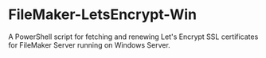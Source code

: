 # FileMaker-LetsEncrypt-Win
A PowerShell script for fetching and renewing Let's Encrypt SSL certificates for FileMaker Server running on Windows Server.
